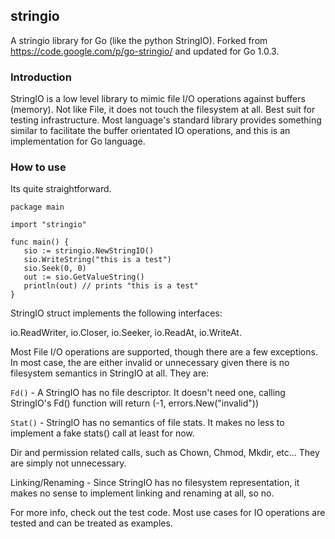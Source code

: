 stringio
--------

A stringio library for Go (like the python StringIO). Forked from https://code.google.com/p/go-stringio/ and updated for Go 1.0.3.

### Introduction

StringIO is a low level library to mimic file I/O operations against buffers (memory). Not like File, it does not touch the filesystem at all. Best suit for testing infrastructure. Most language's standard library provides something similar to facilitate the buffer orientated IO operations, and this is an implementation for Go language.

### How to use

Its quite straightforward.

    package main
     
    import "stringio"

    func main() {
       sio := stringio.NewStringIO()
       sio.WriteString("this is a test")
       sio.Seek(0, 0)
       out := sio.GetValueString()
       println(out) // prints "this is a test"
    }
 

StringIO struct implements the following interfaces:

io.ReadWriter, io.Closer, io.Seeker, io.ReadAt, io.WriteAt.

Most File I/O operations are supported, though there are a few exceptions. In most case, the are either invalid or unnecessary given there is no filesystem semantics in StringIO at all. They are:

``Fd()`` - A StringIO has no file descriptor. It doesn't need one, calling StringIO's Fd() function will return (-1, errors.New("invalid"))

``Stat()`` - StringIO has no semantics of file stats. It makes no less to implement a fake stats() call at least for now.

Dir and permission related calls, such as Chown, Chmod, Mkdir, etc... They are simply not unnecessary.

Linking/Renaming - Since StringIO has no filesystem representation, it makes no sense to implement linking and renaming at all, so no.

For more info, check out the test code. Most use cases for IO operations are tested and can be treated as examples.
